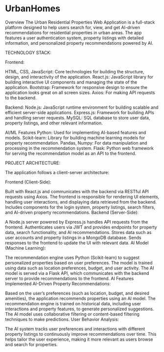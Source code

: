 # UrbanHomes
Overview
The Urban Residential Properties Web Application is a full-stack platform designed to help users search for, view, and get AI-driven recommendations for residential properties in urban areas. The app features a user authentication system, property listings with detailed information, and personalized property recommendations powered by AI.

TECHNOLOGY STACK:

Frontend:

HTML, CSS, JavaScript: Core technologies for building the structure, design, and interactivity of the application.
React.js: JavaScript library for building interactive UI components and managing the state of the application.
Bootstrap: Framework for responsive design to ensure the application looks great on all screen sizes.
Axios: For making API requests to the backend.

Backend:
Node.js: JavaScript runtime environment for building scalable and efficient server-side applications.
Express.js: Framework for building APIs and handling server requests.
MySQL: SQL database to store user data, property listings, and other relevant information.

AI/ML Features
Python: Used for implementing AI-based features and models.
Scikit-learn: Library for building machine learning models for property recommendation.
Pandas, Numpy: For data manipulation and processing in the recommendation system.
Flask: Python web framework for serving the recommendation model as an API to the frontend.

PROJECT ARCHITECTURE:

The application follows a client-server architecture:

Frontend (Client-Side):

Built with React.js and communicates with the backend via RESTful API requests using Axios.
The frontend is responsible for rendering UI elements, handling user interactions, and displaying data retrieved from the backend.
Includes components for the login system, property listings, search filters, and AI-driven property recommendations.
Backend (Server-Side):

A Node.js server powered by Express.js handles API requests from the frontend.
Authenticates users via JWT and provides endpoints for property data, search functionality, and AI recommendations.
Stores data such as user accounts and property listings in a MongoDB database.
Sends responses to the frontend to update the UI with relevant data.
AI Model (Machine Learning):

The recommendation engine uses Python (Scikit-learn) to suggest personalized properties based on user preferences.
The model is trained using data such as location preferences, budget, and user activity.
The AI model is served via a Flask API, which communicates with the backend server to provide recommendations to the frontend.
AI Features Implemented
AI-Driven Property Recommendations:

Based on the user’s preferences (such as location, budget, and desired amenities), the application recommends properties using an AI model.
The recommendation engine is trained on historical data, including user interactions and property features, to generate personalized suggestions.
The AI model uses collaborative filtering or content-based filtering techniques to make predictions.
User Behavior Analysis:

The AI system tracks user preferences and interactions with different property listings to continuously improve recommendations over time.
This helps tailor the user experience, making it more relevant as users browse and search for properties.
